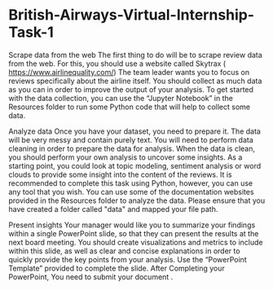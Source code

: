 # British-Airways-Virtual-Internship-Task-1

Scrape data from the web
The first thing to do will be to scrape review data from the web. For this, you should
use a website called Skytrax ( https://www.airlinequality.com/)
The team leader wants you to focus on reviews specifically about the airline itself.
You should collect as much data as you can in order to improve the output of your
analysis. To get started with the data collection, you can use the “Jupyter
Notebook” in the Resources folder to run some Python code that will help to
collect some data.

Analyze data
Once you have your dataset, you need to prepare it. The data will be very messy
and contain purely text. You will need to perform data cleaning in order to prepare
the data for analysis. When the data is clean, you should perform your own
analysis to uncover some insights. As a starting point, you could look at topic
modeling, sentiment analysis or word clouds to provide some insight into the
content of the reviews. It is recommended to complete this task using Python,
however, you can use any tool that you wish. You can use some of the
documentation websites provided in the Resources folder to analyze the data.
Please ensure that you have created a folder called "data" and mapped your file
path.

Present insights
Your manager would like you to summarize your findings within a single
PowerPoint slide, so that they can present the results at the next board meeting.
You should create visualizations and metrics to include within this slide, as well as
clear and concise explanations in order to quickly provide the key points from your
analysis. Use the “PowerPoint Template” provided to complete the slide.
After Completing your PowerPoint, You need to submit your document .
